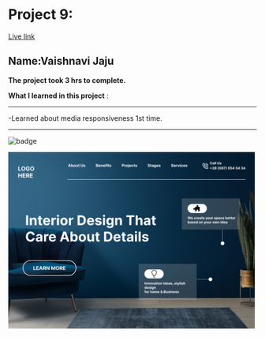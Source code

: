 # Project 9:

[Live link](https://silver-seahorse-301edc.netlify.app)

## Name:Vaishnavi Jaju

**The project took 3 hrs to complete.**

**What I learned in this project** :

***

 -Learned about media responsiveness 1st time.
 
***


![badge](https://img.shields.io/badge/LearnCodeOnline-INeuron)

![image](10.png)